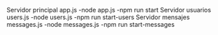 Servidor principal app.js
-node app.js
-npm run start
Servidor usuarios users.js
-node users.js
-npm run start-users
Servidor mensajes messages.js
-node messages.js
-npm run start-messages